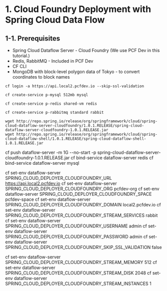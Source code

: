 # 1. Cloud Foundry Deployment with Spring Cloud Data Flow

## 1-1. Prerequisites

* Spring Cloud Dataflow Server - Cloud Foundry (We use PCF Dev in this tutorial.)
* Redis, RabbitMQ - Included in PCF Dev
* CF CLI
* MongoDB with block-level polygon data of Tokyo - to convert coordinates to block names


```
cf login -a https://api.local2.pcfdev.io --skip-ssl-validation
```

```
cf create-service p-mysql 512mb mysql
```

```
cf create-service p-redis shared-vm redis
```

```
cf create-service p-rabbitmq standard rabbit
```

```
wget http://repo.spring.io/release/org/springframework/cloud/spring-cloud-dataflow-server-cloudfoundry/1.0.1.RELEASE/spring-cloud-dataflow-server-cloudfoundry-1.0.1.RELEASE.jar
wget http://repo.spring.io/release/org/springframework/cloud/spring-cloud-dataflow-shell/1.0.1.RELEASE/spring-cloud-dataflow-shell-1.0.1.RELEASE.jar
```

cf push dataflow-server -m 1G --no-start -p spring-cloud-dataflow-server-cloudfoundry-1.0.1.RELEASE.jar
cf bind-service dataflow-server redis
cf bind-service dataflow-server mysql


cf set-env dataflow-server SPRING_CLOUD_DEPLOYER_CLOUDFOUNDRY_URL https://api.local2.pcfdev.io
cf set-env dataflow-server SPRING_CLOUD_DEPLOYER_CLOUDFOUNDRY_ORG pcfdev-org
cf set-env dataflow-server SPRING_CLOUD_DEPLOYER_CLOUDFOUNDRY_SPACE pcfdev-space
cf set-env dataflow-server SPRING_CLOUD_DEPLOYER_CLOUDFOUNDRY_DOMAIN local2.pcfdev.io
cf set-env dataflow-server SPRING_CLOUD_DEPLOYER_CLOUDFOUNDRY_STREAM_SERVICES rabbit
cf set-env dataflow-server SPRING_CLOUD_DEPLOYER_CLOUDFOUNDRY_USERNAME admin
cf set-env dataflow-server SPRING_CLOUD_DEPLOYER_CLOUDFOUNDRY_PASSWORD admin
cf set-env dataflow-server SPRING_CLOUD_DEPLOYER_CLOUDFOUNDRY_SKIP_SSL_VALIDATION false

cf set-env dataflow-server SPRING_CLOUD_DEPLOYER_CLOUDFOUNDRY_STREAM_MEMORY 512
cf set-env dataflow-server SPRING_CLOUD_DEPLOYER_CLOUDFOUNDRY_STREAM_DISK 2048
cf set-env dataflow-server SPRING_CLOUD_DEPLOYER_CLOUDFOUNDRY_STREAM_INSTANCES 1